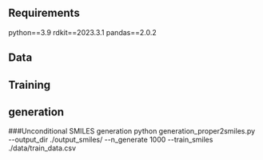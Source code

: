 **Requirements**
---------
python==3.9
rdkit==2023.3.1
pandas==2.0.2

**Data**
-------

**Training**
--------

**generation**
----------
###Unconditional SMILES generation
python generation_proper2smiles.py --output_dir ./output_smiles/ --n_generate 1000 --train_smiles ./data/train_data.csv




